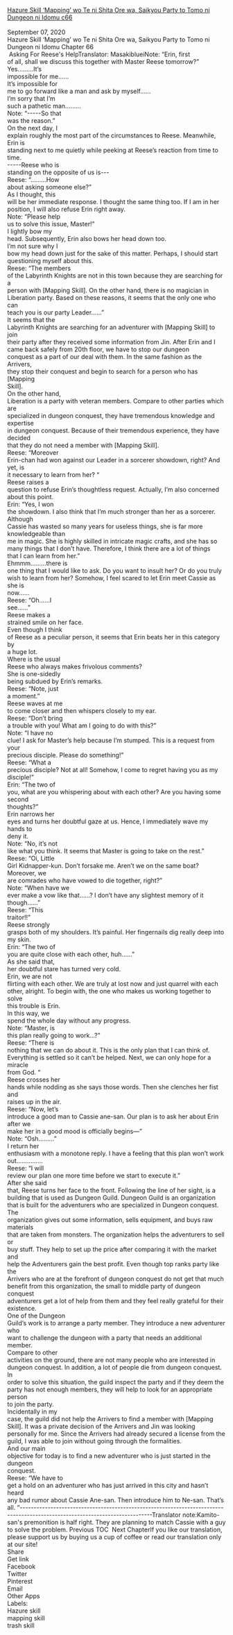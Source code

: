 [Hazure Skill ‘Mapping’ wo Te ni Shita Ore wa, Saikyou Party to Tomo ni Dungeon ni Idomu c66](https://masakiblueitranslation.blogspot.com/2020/09/hazure-skill-mapping-wo-te-ni-shita-ore.html)
<br/><br/>
September 07, 2020<br/>
Hazure Skill ‘Mapping’ wo Te ni Shita Ore wa, Saikyou Party to Tomo ni Dungeon ni Idomu Chapter 66<br/>
 Asking For Reese's HelpTranslator: MasakiblueiNote: “Erin, first<br/>
of all, shall we discuss this together with Master Reese tomorrow?”<br/>
Yes………It’s<br/>
impossible for me……<br/>
It’s impossible for<br/>
me to go forward like a man and ask by myself……<br/>
I’m sorry that I’m<br/>
such a pathetic man………<br/>
Note: “-----So that<br/>
was the reason.”<br/>
On the next day, I<br/>
explain roughly the most part of the circumstances to Reese. Meanwhile, Erin is<br/>
standing next to me quietly while peeking at Reese’s reaction from time to<br/>
time. <br/>
-----Reese who is<br/>
standing on the opposite of us is---<br/>
Reese: “………How<br/>
about asking someone else?”<br/>
As I thought, this<br/>
will be her immediate response. I thought the same thing too. If I am in her<br/>
position, I will also refuse Erin right away. <br/>
Note: “Please help<br/>
us to solve this issue, Master!”<br/>
I lightly bow my<br/>
head. Subsequently, Erin also bows her head down too.<br/>
I’m not sure why I<br/>
bow my head down just for the sake of this matter. Perhaps, I should start<br/>
questioning myself about this. <br/>
Reese: “The members<br/>
of the Labyrinth Knights are not in this town because they are searching for a<br/>
person with [Mapping Skill]. On the other hand, there is no magician in<br/>
Liberation party. Based on these reasons, it seems that the only one who can<br/>
teach you is our party Leader……”<br/>
It seems that the<br/>
Labyrinth Knights are searching for an adventurer with [Mapping Skill] to join<br/>
their party after they received some information from Jin. After Erin and I<br/>
came back safely from 20th floor, we have to stop our dungeon<br/>
conquest as a part of our deal with them. In the same fashion as the Arrivers,<br/>
they stop their conquest and begin to search for a person who has [Mapping<br/>
Skill].<br/>
On the other hand,<br/>
Liberation is a party with veteran members. Compare to other parties which are<br/>
specialized in dungeon conquest, they have tremendous knowledge and expertise<br/>
in dungeon conquest. Because of their tremendous experience, they have decided<br/>
that they do not need a member with [Mapping Skill]. <br/>
Reese: “Moreover<br/>
Erin-chan had won against our Leader in a sorcerer showdown, right? And yet, is<br/>
it necessary to learn from her? “<br/>
Reese raises a<br/>
question to refuse Erin’s thoughtless request. Actually, I’m also concerned<br/>
about this point. <br/>
Erin: “Yes, I won<br/>
the showdown. I also think that I’m much stronger than her as a sorcerer. Although<br/>
Cassie has wasted so many years for useless things, she is far more knowledgeable than<br/>
me in magic. She is highly skilled in intricate magic crafts, and she has so<br/>
many things that I don’t have. Therefore, I think there are a lot of things<br/>
that I can learn from her.”<br/>
Ehmmm………there is<br/>
one thing that I would like to ask. Do you want to insult her? Or do you truly<br/>
wish to learn from her? Somehow, I feel scared to let Erin meet Cassie as she is<br/>
now……<br/>
Reese: “Oh……I<br/>
see……”<br/>
Reese makes a<br/>
strained smile on her face.<br/>
Even though I think<br/>
of Reese as a peculiar person, it seems that Erin beats her in this category by<br/>
a huge lot.<br/>
Where is the usual<br/>
Reese who always makes frivolous comments? <br/>
She is one-sidedly<br/>
being subdued by Erin’s remarks. <br/>
Reese: “Note, just<br/>
a moment.”<br/>
Reese waves at me<br/>
to come closer and then whispers closely to my ear. <br/>
Reese: “Don’t bring<br/>
a trouble with you! What am I going to do with this?”<br/>
Note: “I have no<br/>
clue! I ask for Master’s help because I’m stumped. This is a request from your<br/>
precious disciple. Please do something!”<br/>
Reese: “What a<br/>
precious disciple? Not at all! Somehow, I come to regret having you as my<br/>
disciple!”<br/>
Erin: “The two of<br/>
you, what are you whispering about with each other? Are you having some second<br/>
thoughts?”<br/>
Erin narrows her<br/>
eyes and turns her doubtful gaze at us. Hence, I immediately wave my hands to<br/>
deny it. <br/>
Note: “No, it’s not<br/>
like what you think. It seems that Master is going to take on the rest.”<br/>
Reese: “Oi, Little<br/>
Girl Kidnapper-kun. Don’t forsake me. Aren’t we on the same boat? Moreover, we<br/>
are comrades who have vowed to die together, right?”<br/>
Note: “When have we<br/>
ever make a vow like that……? I don’t have any slightest memory of it though……”<br/>
Reese: “This<br/>
traitor!!”<br/>
Reese strongly<br/>
grasps both of my shoulders. It’s painful. Her fingernails dig really deep into<br/>
my skin. <br/>
Erin: “The two of<br/>
you are quite close with each other, huh……”<br/>
As she said that,<br/>
her doubtful stare has turned very cold. <br/>
Erin, we are not<br/>
flirting with each other. We are truly at lost now and just quarrel with each<br/>
other, alright. To begin with, the one who makes us working together to solve<br/>
this trouble is Erin. <br/>
In this way, we<br/>
spend the whole day without any progress. <br/>
Note: “Master, is<br/>
this plan really going to work…?”<br/>
Reese: “There is<br/>
nothing that we can do about it. This is the only plan that I can think of.<br/>
Everything is settled so it can’t be helped. Next, we can only hope for a miracle<br/>
from God. “<br/>
Reese crosses her<br/>
hands while nodding as she says those words. Then she clenches her fist and<br/>
raises up in the air. <br/>
Reese: “Now, let’s<br/>
introduce a good man to Cassie ane-san. Our plan is to ask her about Erin after we<br/>
make her in a good mood is officially begins—”<br/>
Note: “Osh………”<br/>
I return her<br/>
enthusiasm with a monotone reply. I have a feeling that this plan won’t work<br/>
out……………<br/>
Reese: “I will<br/>
review our plan one more time before we start to execute it.”<br/>
After she said<br/>
that, Reese turns her face to the front. Following the line of her sight, is a<br/>
building that is used as Dungeon Guild. Dungeon Guild is an organization that is built for the adventurers who are specialized in Dungeon conquest. The<br/>
organization gives out some information, sells equipment, and buys raw materials<br/>
that are taken from monsters. The organization helps the adventurers to sell or<br/>
buy stuff. They help to set up the price after comparing it with the market and<br/>
help the Adventurers gain the best profit. Even though top ranks party like the<br/>
Arrivers who are at the forefront of dungeon conquest do not get that much<br/>
benefit from this organization, the small to middle party of dungeon conquest<br/>
adventurers get a lot of help from them and they feel really grateful for their<br/>
existence.<br/>
One of the Dungeon<br/>
Guild’s work is to arrange a party member. They introduce a new adventurer who<br/>
want to challenge the dungeon with a party that needs an additional member.<br/>
Compare to other<br/>
activities on the ground, there are not many people who are interested in<br/>
dungeon conquest. In addition, a lot of people die from dungeon conquest. In<br/>
order to solve this situation, the guild inspect the party and if they deem the<br/>
party has not enough members, they will help to look for an appropriate person<br/>
to join the party. <br/>
Incidentally in my<br/>
case, the guild did not help the Arrivers to find a member with [Mapping<br/>
Skill]. It was a private decision of the Arrivers and Jin was looking<br/>
personally for me. Since the Arrivers had already secured a license from the<br/>
guild, I was able to join without going through the formalities. <br/>
And our main<br/>
objective for today is to find a new adventurer who is just started in the dungeon<br/>
conquest.<br/>
Reese: “We have to<br/>
get a hold on an adventurer who has just arrived in this city and hasn’t heard<br/>
any bad rumor about Cassie Ane-san. Then introduce him to Ne-san. That’s all. “-----------------------------------------------------------------------------------------------------------------------------Translator note:Kamito-san's premonition is half right. They are planning to match Cassie with a guy to solve the problem. Previous TOC  Next ChapterIf you like our translation, please support us by buying us a cup of coffee or read our translation only at our site!<br/>
Share<br/>
Get link<br/>
Facebook<br/>
Twitter<br/>
Pinterest<br/>
Email<br/>
Other Apps<br/>
Labels:<br/>
Hazure skill<br/>
mapping skill<br/>
trash skill<br/>
